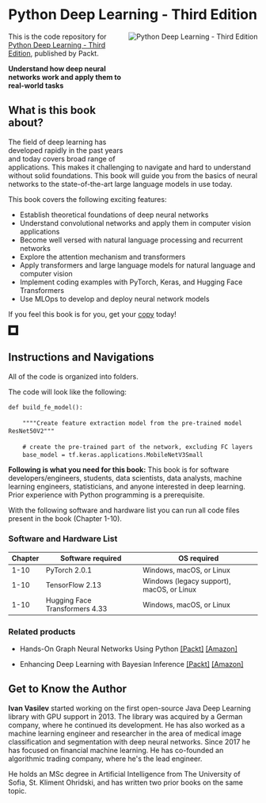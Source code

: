# Python Deep Learning - Third Edition

<a href="https://www.packtpub.com/product/python-deep-learning-third-edition/9781837638505"><img src="https://content.packt.com/B19627/cover_image_small.jpg" alt="Python Deep Learning - Third Edition" height="256px" align="right"></a>

This is the code repository for [Python Deep Learning - Third Edition](https://www.packtpub.com/product/python-deep-learning-third-edition/9781837638505), published by Packt.

**Understand how deep neural networks work and apply them to real-world tasks**

## What is this book about?

The field of deep learning has developed rapidly in the past years and today covers broad range of applications. This makes it challenging to navigate and hard to understand without solid foundations. This book will guide you from the basics of neural networks to the state-of-the-art large language models in use today.

This book covers the following exciting features: 
* Establish theoretical foundations of deep neural networks
* Understand convolutional networks and apply them in computer vision applications
* Become well versed with natural language processing and recurrent networks
* Explore the attention mechanism and transformers
* Apply transformers and large language models for natural language and computer vision
* Implement coding examples with PyTorch, Keras, and Hugging Face Transformers
* Use MLOps to develop and deploy neural network models 

If you feel this book is for you, get your [copy](https://www.amazon.com/Python-Deep-Learning-techniques-architectures/dp/1837638500) today!

<a href="https://www.packtpub.com/product/python-deep-learning-third-edition/9781837638505"><img src="https://raw.githubusercontent.com/PacktPublishing/GitHub/master/GitHub.png" alt="https://www.packtpub.com/" border="5" /></a>

## Instructions and Navigations
All of the code is organized into folders.

The code will look like the following:
```
def build_fe_model():

    """"Create feature extraction model from the pre-trained model ResNet50V2"""

    # create the pre-trained part of the network, excluding FC layers
    base_model = tf.keras.applications.MobileNetV3Small
```
**Following is what you need for this book:**
This book is for software developers/engineers, students, data scientists, data analysts, machine learning engineers, statisticians, and anyone interested in deep learning. Prior experience with Python programming is a prerequisite.

With the following software and hardware list you can run all code files present in the book (Chapter 1-10).

### Software and Hardware List

| Chapter  | Software required                                                                    | OS required                        |
| -------- | -------------------------------------------------------------------------------------| -----------------------------------|
|  	1-10	   |                   PyTorch 2.0.1                  			  | Windows, macOS, or Linux | 		
|  	1-10	   |                         TensorFlow 2.13            			  | Windows (legacy support), macOS, or Linux | 		
|  	1-10	   |                   Hugging Face Transformers 4.33                  			  | Windows, macOS, or Linux | 		


### Related products <Other books you may enjoy>
* Hands-On Graph Neural Networks Using Python  [[Packt]](https://www.packtpub.com/product/hands-on-graph-neural-networks-using-python/9781804617526) [[Amazon]](https://www.amazon.com/Hands-Graph-Neural-Networks-Python/dp/1804617520/ref=sr_1_1?keywords=Hands-On+Graph+Neural+Networks+Using+Python&s=books&sr=1-1)
  
* Enhancing Deep Learning with Bayesian Inference [[Packt]](https://www.packtpub.com/product/enhancing-deep-learning-with-bayesian-inference/9781803246888) [[Amazon]](https://www.amazon.com/Enhancing-Deep-Learning-Bayesian-Inference/dp/180324688X/ref=sr_1_1?keywords=Enhancing+Deep+Learning+with+Bayesian+Inference&s=books&sr=1-1)
  
## Get to Know the Author
**Ivan Vasilev** started working on the first open-source Java Deep Learning library with GPU support in 2013. The library was acquired by a German company, where he continued its development. He has also worked as a machine learning engineer and researcher in the area of medical image classification and segmentation with deep neural networks. Since 2017 he has focused on financial machine learning. He has co-founded an algorithmic trading company, where he's the lead engineer.

He holds an MSc degree in Artificial Intelligence from The University of Sofia, St. Kliment Ohridski, and has written two prior books on the same topic.
